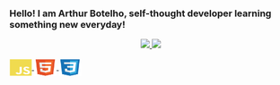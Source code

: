 ### Hello! I am Arthur Botelho, self-thought developer learning something new everyday!

<div align="center">
  <a href="https://github.com/ArthurBBotelho">
  <img height="180em" src="https://github-readme-stats.vercel.app/api?username=ArthurBBotelho&show_icons=true&theme=dark&include_all_commits=true&count_private=true"/>
  <img height="180em" src="[https://github-readme-stats.vercel.app/api/top-langs/?username=ArthurBBotelho&layout=compact&langs_count=7&](https://user-images.githubusercontent.com/35374649/87819770-71e38680-c88a-11ea-8e12-03a6713de0b5.PNG)theme=dark"/>
</div>
<div style="display: inline_block"><br>
  <img align="center" alt="Rafa-Js" height="30" width="40" src="https://raw.githubusercontent.com/devicons/devicon/master/icons/javascript/javascript-plain.svg">
   <img align="center" alt="Rafa-HTML" height="30" width="40" src="https://raw.githubusercontent.com/devicons/devicon/master/icons/html5/html5-original.svg">
  <img align="center" alt="Rafa-CSS" height="30" width="40" src="https://raw.githubusercontent.com/devicons/devicon/master/icons/css3/css3-original.svg">
</div>
